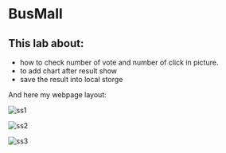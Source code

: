 # BusMall


## This lab about:

* how to check number of vote and number of click in picture.
* to add chart after result show 
* save the result into local storge


And here my webpage layout:

![ss1](https://user-images.githubusercontent.com/56797915/125187716-a7bb1100-e239-11eb-835c-6537065dff81.PNG)

![ss2](https://user-images.githubusercontent.com/56797915/125187718-abe72e80-e239-11eb-92c9-451ebc5cb812.PNG)

![ss3](https://user-images.githubusercontent.com/56797915/125187726-b275a600-e239-11eb-89a0-a637d4bd8736.PNG)



